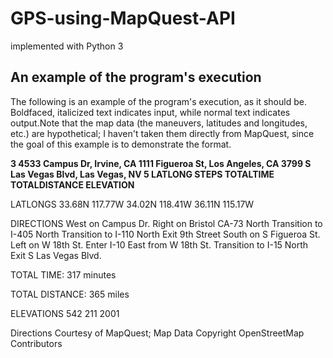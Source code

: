 # GPS-using-MapQuest-API
implemented with Python 3


## An example of the program's execution

The following is an example of the program's execution, as it should be. Boldfaced, italicized text indicates input, while normal text indicates output.Note that the map data (the maneuvers, latitudes and longitudes, etc.) are hypothetical; I haven't taken them directly from MapQuest, since the goal of this example is to demonstrate the format.  
  
****3
4533 Campus Dr, Irvine, CA
1111 Figueroa St, Los Angeles, CA
3799 S Las Vegas Blvd, Las Vegas, NV
5
LATLONG
STEPS
TOTALTIME
TOTALDISTANCE
ELEVATION****

LATLONGS
33.68N 117.77W
34.02N 118.41W
36.11N 115.17W

DIRECTIONS
West on Campus Dr.
Right on Bristol
CA-73 North
Transition to I-405 North
Transition to I-110 North
Exit 9th Street
South on S Figueroa St.
Left on W 18th St.
Enter I-10 East from W 18th St.
Transition to I-15 North
Exit S Las Vegas Blvd.

TOTAL TIME: 317 minutes

TOTAL DISTANCE: 365 miles

ELEVATIONS
542
211
2001

Directions Courtesy of MapQuest; Map Data Copyright OpenStreetMap Contributors
